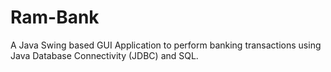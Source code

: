 # Ram-Bank
A Java Swing based GUI Application to perform banking transactions using Java Database Connectivity (JDBC) and SQL.
